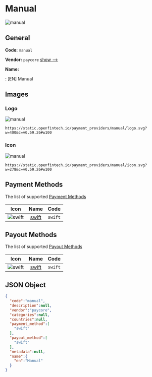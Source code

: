 
# Manual 
![manual](https://static.openfintech.io/payment_providers/manual/logo.svg?w=400&c=v0.59.26#w100)  

## General 
 
**Code:** `manual` 
 
**Vendor:** `paycore` [show -->](/vendors/paycore/) 
 
**Name:** 
 
:	[EN] Manual 
 

## Images 

### Logo 
 
![manual](https://static.openfintech.io/payment_providers/manual/logo.svg?w=400&c=v0.59.26#w100)  

```
https://static.openfintech.io/payment_providers/manual/logo.svg?w=400&c=v0.59.26#w100
```  

### Icon 
 
![manual](https://static.openfintech.io/payment_providers/manual/icon.svg?w=278&c=v0.59.26#w100)  

```
https://static.openfintech.io/payment_providers/manual/icon.svg?w=278&c=v0.59.26#w100
```  

## Payment Methods 
 
The list of supported [Payment Methods](/payment-methods/) 

|Icon|Name|Code| 
|:---:|:---:|:---:| 
|![swift](https://static.openfintech.io/payment_methods/swift/icon.svg?w=278&c=v0.59.26#w100) |[swift](/payment-methods/swift/)|`swift`| 
 

## Payout Methods 
 
The list of supported [Payout Methods](/payout-methods/) 

|Icon|Name|Code| 
|:---:|:---:|:---:| 
|![swift](https://static.openfintech.io/payout_methods/swift/icon.svg?w=278&c=v0.59.26#w40) |[swift](payout-methodsswift/)|`swift`| 
 

## JSON Object 

```json
{
  "code":"manual",
  "description":null,
  "vendor":"paycore",
  "categories":null,
  "countries":null,
  "payment_method":[
    "swift"
  ],
  "payout_method":[
    "swift"
  ],
  "metadata":null,
  "name":{
    "en":"Manual"
  }
}
```  
